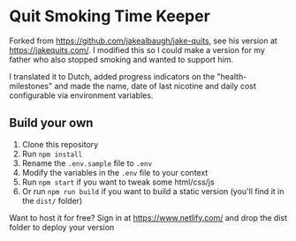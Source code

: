 # Quit Smoking Time Keeper

Forked from https://github.com/jakealbaugh/jake-quits, see his version at https://jakequits.com/. I modified this so I could make a version for my father who also stopped smoking and wanted to support him.

I translated it to Dutch, added progress indicators on the "health-milestones" and made the name, date of last nicotine and daily cost configurable via environment variables.

## Build your own

1. Clone this repository
2. Run `npm install`
3. Rename the `.env.sample` file to `.env`
4. Modify the variables in the `.env` file to your context
5. Run `npm start` if you want to tweak some html/css/js
6. Or run `npm run build` if you want to build a static version (you'll find it in the `dist/` folder)

Want to host it for free? Sign in at https://www.netlify.com/ and drop the dist folder to deploy your version
